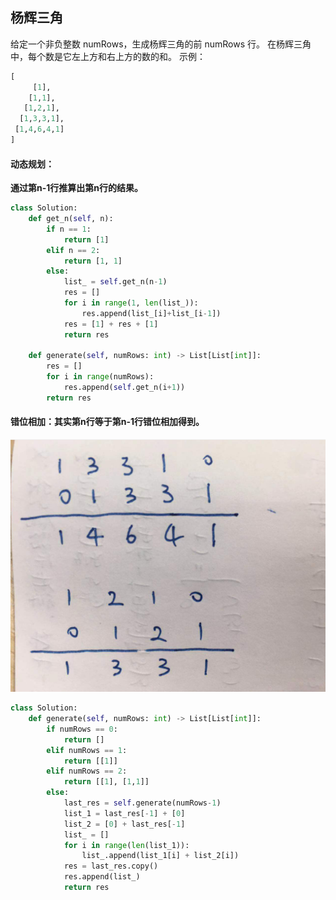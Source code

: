 ## 杨辉三角
给定一个非负整数 numRows，生成杨辉三角的前 numRows 行。
在杨辉三角中，每个数是它左上方和右上方的数的和。
示例：
```python
[
     [1],
    [1,1],
   [1,2,1],
  [1,3,3,1],
 [1,4,6,4,1]
]
```
#### 动态规划：
**通过第n-1行推算出第n行的结果。**

```python
class Solution:
    def get_n(self, n):
        if n == 1:
            return [1]
        elif n == 2:
            return [1, 1]
        else:
            list_ = self.get_n(n-1)
            res = []
            for i in range(1, len(list_)):
                res.append(list_[i]+list_[i-1])
            res = [1] + res + [1]
            return res

    def generate(self, numRows: int) -> List[List[int]]:
        res = []
        for i in range(numRows):
            res.append(self.get_n(i+1))
        return res
```
#### 错位相加：其实第n行等于第n-1行错位相加得到。
![](../pic/leetcode_array/yanghuisanjiao.png)

```python
class Solution:
    def generate(self, numRows: int) -> List[List[int]]:
        if numRows == 0:
            return []
        elif numRows == 1:
            return [[1]]
        elif numRows == 2:
            return [[1], [1,1]]
        else:
            last_res = self.generate(numRows-1)
            list_1 = last_res[-1] + [0]
            list_2 = [0] + last_res[-1]
            list_ = []
            for i in range(len(list_1)):
                list_.append(list_1[i] + list_2[i])
            res = last_res.copy()
            res.append(list_)
            return res
```
